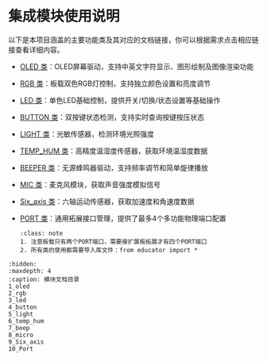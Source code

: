 # 集成模块使用说明

以下是本项目涵盖的主要功能类及其对应的文档链接，你可以根据需求点击相应链接查看详细内容。

- [OLED 类](1_oled.md)：OLED屏幕驱动，支持中英文字符显示、图形绘制及图像渲染功能

- [RGB 类](2_rgb.md)：板载双色RGB灯控制，支持独立颜色设置和亮度调节

- [LED 类](3_led.md)：单色LED基础控制，提供开关/切换/状态设置等基础操作

- [BUTTON 类](4_button.md)：双按键状态检测，支持实时查询按键按压状态

- [LIGHT 类](5_light.md)：光敏传感器，检测环境光照强度

- [TEMP_HUM 类](6_temp_hum.md)：高精度温湿度传感器，获取环境温湿度数据

- [BEEPER 类](7_beep.md)：无源蜂鸣器驱动，支持频率调节和简单旋律播放

- [MIC 类](8_micro.md)：麦克风模块，获取声音强度模拟信号

- [Six_axis 类](9_Six_axis.md)：六轴运动传感器，获取加速度和角速度数据

- [PORT 类](10_Port.md)：通用拓展接口管理，提供了最多4个多功能物理端口配置

    ```{admonition} 注意：
    :class: note
    1. 注意板载只有两个PORT端口，需要接扩展板拓展才有四个PORT端口    
    2. 所有类的使用都需要导入库文件：from educator import * 
    ```

    

```{toctree}
:hidden:
:maxdepth: 4
:caption: 模块文档目录
1_oled
2_rgb
3_led
4_button
5_light
6_temp_hum
7_beep
8_micro
9_Six_axis
10_Port
```